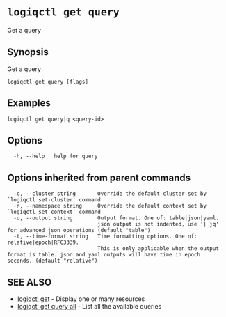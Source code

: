 # `logiqctl get query`

Get a query

## Synopsis

Get a query

```text
logiqctl get query [flags]
```

## Examples

```text
logiqctl get query|q <query-id>
```

## Options

```text
  -h, --help   help for query
```

## Options inherited from parent commands

```text
  -c, --cluster string       Override the default cluster set by `logiqctl set-cluster' command
  -n, --namespace string     Override the default context set by `logiqctl set-context' command
  -o, --output string        Output format. One of: table|json|yaml. 
                             json output is not indented, use '| jq' for advanced json operations (default "table")
  -t, --time-format string   Time formatting options. One of: relative|epoch|RFC3339. 
                             This is only applicable when the output format is table. json and yaml outputs will have time in epoch seconds. (default "relative")
```

## SEE ALSO

* [logiqctl get](/get/logiqctl_get)     - Display one or many resources
* [logiqctl get query all](/get/logiqctl_get_query_all)     - List all the available queries

